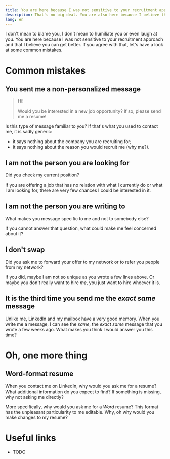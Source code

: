 ```yaml
---
title: You are here because I was not sensitive to your recruitment approach
description: That's no big deal. You are also here because I believe that you can learn, get better and that it can help you avoid some mistakes in the future.
lang: en
---
```


I don't mean to blame you, I don't mean to humiliate you or even laugh at you.
You are here because I was not sensitive to your recruitment approach and that I believe you can get better. If you agree with that, let's have a look at some common mistakes.

# Common mistakes

## You sent me a non-personalized message

> Hi!
>
> Would you be interested in a new job opportunity?
> If so, please send me a resume!

Is this type of message familiar to you? If that's what you used to
contact me, it is sadly generic:

* it says nothing about the company you are recruiting for;
* it says nothing about the reason you would recruit me (why me?).

## I am not the person you are looking for

Did you check my current position?

If you are offering a job that has no relation with what I currently do
or what I am looking for, there are very few chances I could be interested
in it.

## I am not the person you are writing to

What makes you message specific to me and not to somebody else?

If you cannot answer that question, what could make me feel concerned
about it?

## I don't swap

Did you ask me to forward your offer to my network or to refer you
people from my network?

If you did, maybe I am not so unique as you wrote a few lines above.
Or maybe you don't really want to hire _me_, you just want to hire
whoever it is.

## It is the third time you send me the _exact same_ message

Unlike me, LinkedIn and my mailbox have a very good memory. When
you write me a message, I can see the _same_, the _exact same_ message
that you wrote a few weeks ago. What makes you think I would answer
you this time?

# Oh, one more thing

## Word-format resume

When you contact me on LinkedIn, why would you ask me for a resume?
What additional information do you expect to find? If something is missing,
why not asking me directly?

More specifically, why would you ask me for a _Word_ resume? This format
has the unpleasant particularity to me editable. Why, oh why would you
make changes to my resume?

# Useful links

* TODO
